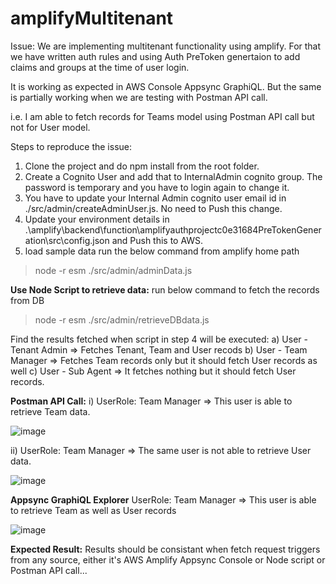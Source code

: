 # amplifyMultitenant

Issue: 
We are implementing multitenant functionality using amplify. For that we have written auth rules and using Auth PreToken genertaion to add claims and groups at the time of user login.

It is working as expected in AWS Console Appsync GraphiQL. But the same is partially working when we are testing with Postman API call.

i.e. I am able to fetch records for Teams model using Postman API call but not for User model.

Steps to reproduce the issue:

1) Clone the project and do npm install from the root folder.
2) Create a Cognito User and add that to InternalAdmin cognito group. The password is temporary and you have to login again to change it.
3) You have to update your Internal Admin cognito user email id in ./src/admin/createAdminUser.js. No need to Push this change.
4) Update your environment details in .\amplify\backend\function\amplifyauthprojectc0e31684PreTokenGeneration\src\config.json and Push this to AWS.
5) load sample data run the below command from amplify home path
  > node -r esm ./src/admin/adminData.js
  
**Use Node Script to retrieve data:**
run below command to fetch the records from DB
  > node -r esm ./src/admin/retrieveDBdata.js
  
Find the results fetched when script in step 4 will be executed:
    a) User - Tenant Admin => Fetches Tenant, Team and User recods
    b) User - Team Manager => Fetches Team records only but it should fetch User records as well
    c) User - Sub Agent => It fetches nothing but it should fetch User records.
    
**Postman API Call:**
i) UserRole: Team Manager => This user is able to retrieve Team data.

![image](https://user-images.githubusercontent.com/68864040/113997229-90087100-9875-11eb-8681-ba93f95c0f80.png)

ii) UserRole: Team Manager => The same user is not able to retrieve User data.

![image](https://user-images.githubusercontent.com/68864040/113997477-ce9e2b80-9875-11eb-87a4-6bbc95ba4e3e.png)

**Appsync GraphiQL Explorer**
UserRole: Team Manager => This user is able to retrieve Team as well as User records

![image](https://user-images.githubusercontent.com/68864040/113997903-32285900-9876-11eb-8229-2273c3764dee.png)

**Expected Result:**
Results should be consistant when fetch request triggers from any source, either it's AWS Amplify Appsync Console or Node script or Postman API call...
